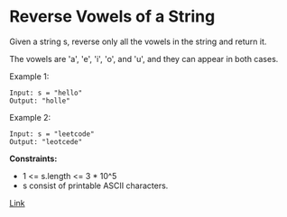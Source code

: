 # Reverse Vowels of a String

Given a string s, reverse only all the vowels in the string and return it.

The vowels are 'a', 'e', 'i', 'o', and 'u', and they can appear in both cases.

Example 1:

```
Input: s = "hello"
Output: "holle"
```

Example 2:

```
Input: s = "leetcode"
Output: "leotcede"
```

**Constraints:**

- 1 <= s.length <= 3 * 10^5
- s consist of printable ASCII characters.

[Link](https://leetcode.com/problems/reverse-vowels-of-a-string/)
